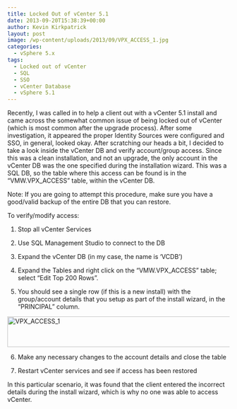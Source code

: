 ```yaml
---
title: Locked Out of vCenter 5.1
date: 2013-09-20T15:38:39+00:00
author: Kevin Kirkpatrick
layout: post
image: /wp-content/uploads/2013/09/VPX_ACCESS_1.jpg
categories:
  - vSphere 5.x
tags:
  - Locked out of vCenter
  - SQL
  - SSO
  - vCenter Database
  - vSphere 5.1
---
```

Recently, I was called in to help a client out with a vCenter 5.1 install and came across the somewhat common issue of being locked out of vCenter (which is most common after the upgrade process). After some investigation, it appeared the proper Identity Sources were configured and SSO, in general, looked okay. After scratching our heads a bit, I decided to take a look inside the vCenter DB and verify account/group access. Since this was a clean installation, and not an upgrade, the only account in the vCenter DB was the one specified during the installation wizard. This was a SQL DB, so the table where this access can be found is in the &#8220;VMW.VPX_ACCESS&#8221; table, within the vCenter DB.

Note: If you are going to attempt this procedure, make sure you have a good/valid backup of the entire DB that you can restore.

To verify/modify access:

1. Stop all vCenter Services

2. Use SQL Management Studio to connect to the DB

3. Expand the vCenter DB (in my case, the name is &#8216;VCDB&#8217;)

4. Expand the Tables and right click on the &#8220;VMW.VPX_ACCESS&#8221; table; select &#8220;Edit Top 200 Rows&#8221;.

5. You should see a single row (if this is a new install) with the group/account details that you setup as part of the install wizard, in the &#8220;PRINCIPAL&#8221; column.

[<img src="http://www.vmotioned.com/wp-content/uploads/2013/09/VPX_ACCESS_1.jpg" alt="VPX_ACCESS_1" width="543" height="69" class="aligncenter size-full wp-image-429" srcset="http://www.vmotioned.com/wp-content/uploads/2013/09/VPX_ACCESS_1.jpg 543w, http://www.vmotioned.com/wp-content/uploads/2013/09/VPX_ACCESS_1-300x38.jpg 300w" sizes="(max-width: 543px) 100vw, 543px" />](http://www.vmotioned.com/wp-content/uploads/2013/09/VPX_ACCESS_1.jpg)

6. Make any necessary changes to the account details and close the table

7. Restart vCenter services and see if access has been restored

In this particular scenario, it was found that the client entered the incorrect details during the install wizard, which is why no one was able to access vCenter.